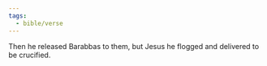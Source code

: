 ```yaml
---
tags:
  - bible/verse
---
```

Then he released Barabbas to them, but Jesus he flogged and delivered to be crucified.